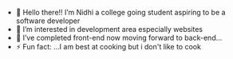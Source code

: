 - 👋 Hello there!! I’m Nidhi a college going student aspiring to be a software developer
- 👀 I’m interested in development area especially websites
- 🌱 I’ve completed front-end now moving forward to back-end...
- ⚡ Fun fact: ...I am best at cooking but i don't like to cook

